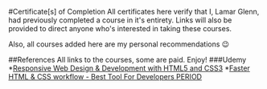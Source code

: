 #Certificate[s] of Completion
All certificates here verify that I, Lamar Glenn, had previously completed a course in it's entirety. Links will also be provided to direct anyone who's interested in taking these courses. 

Also, all courses added here are my personal recommendations :wink:

##References
All links to the courses, some are paid. Enjoy!
###Udemy
*[Responsive Web Design & Development with HTML5 and CSS3](https://www.udemy.com/design-and-develop-a-killer-website-with-html5-and-css3/)
*[Faster HTML & CSS workflow - Best Tool For Developers PERIOD](https://www.udemy.com/emmet-start-coding-html-and-css-fast-and-easy/)